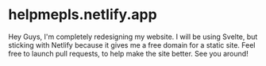 # helpmepls.netlify.app
Hey Guys,
I'm completely redesigning my website.
I will be using Svelte, but sticking with Netlify because it gives me a free domain for a static site.
Feel free to launch pull requests, to help make the site better.
See you around!
